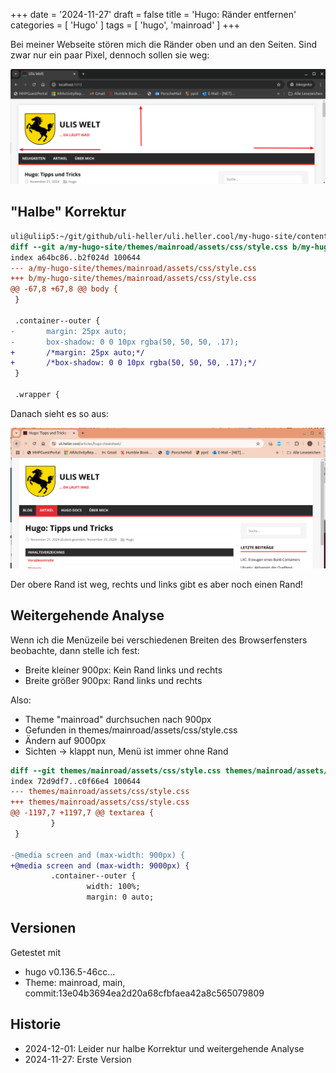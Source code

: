 +++
date = '2024-11-27'
draft = false
title = 'Hugo: Ränder entfernen'
categories = [ 'Hugo' ]
tags = [ 'hugo', 'mainroad' ]
+++

<!--
Hugo: Ränder entfernen
======================
-->

Bei meiner Webseite stören mich die Ränder oben und an den Seiten.
Sind zwar nur ein paar Pixel, dennoch sollen sie weg:

![rand](images/hugo-rand_roh.png?width=500)

<!--more-->

"Halbe" Korrektur
-----------------

```diff
uli@uliip5:~/git/github/uli-heller/uli.heller.cool/my-hugo-site/content/blog/2024-11-27_hugo-mainroad-rand$ git diff 'kein-rand~1..kein-rand'
diff --git a/my-hugo-site/themes/mainroad/assets/css/style.css b/my-hugo-site/themes/mainroad/assets/css/style.css
index a64bc86..b2f024d 100644
--- a/my-hugo-site/themes/mainroad/assets/css/style.css
+++ b/my-hugo-site/themes/mainroad/assets/css/style.css
@@ -67,8 +67,8 @@ body {
 }
 
 .container--outer {
-       margin: 25px auto;
-       box-shadow: 0 0 10px rgba(50, 50, 50, .17);
+       /*margin: 25px auto;*/
+       /*box-shadow: 0 0 10px rgba(50, 50, 50, .17);*/
 }
 
 .wrapper {
```

Danach sieht es so aus:

![rand](images/hugo-rand-rechts-links.png?width=500)

Der obere Rand ist weg, rechts und links gibt es aber noch einen Rand!

Weitergehende Analyse
---------------------

Wenn ich die Menüzeile bei verschiedenen Breiten des Browserfensters
beobachte, dann stelle ich fest:

- Breite kleiner 900px: Kein Rand links und rechts
- Breite größer 900px: Rand links und rechts

Also:

- Theme "mainroad" durchsuchen nach 900px
- Gefunden in themes/mainroad/assets/css/style.css
- Ändern auf 9000px
- Sichten -> klappt nun, Menü ist immer ohne Rand

```diff
diff --git themes/mainroad/assets/css/style.css themes/mainroad/assets/css/style.css
index 72d9df7..c0f66e4 100644
--- themes/mainroad/assets/css/style.css
+++ themes/mainroad/assets/css/style.css
@@ -1197,7 +1197,7 @@ textarea {
         }
 }
 
-@media screen and (max-width: 900px) {
+@media screen and (max-width: 9000px) {
         .container--outer {
                 width: 100%;
                 margin: 0 auto;
```

Versionen
---------

Getestet mit

- hugo v0.136.5-46cc...
- Theme: mainroad, main, commit:13e04b3694ea2d20a68cfbfaea42a8c565079809

Historie
--------

- 2024-12-01: Leider nur halbe Korrektur und weitergehende Analyse
- 2024-11-27: Erste Version
